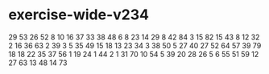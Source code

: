 # exercise-wide-v234
29
53
26
52
8
10
16
37
33
38
48
6
8
23
14
29
8
42
84
3
15
82
15
43
8
12
32
2
16
36
63
2
39
3
5
35
49
15
18
13
23
34
3
38
50
5
27
40
27
52
64
57
39
79
18
18
22
35
37
56
1
19
24
1
44
2
1
31
70
10
54
5
39
20
28
26
5
6
55
51
59
12
27
63
13
48
14
73
